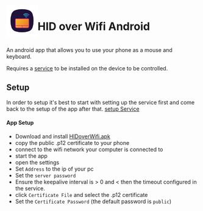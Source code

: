 <img width="82" align="left" src="https://raw.githubusercontent.com/kryptonbutterfly/HIDoverWifi_android/master/md/icon.svg"/>

# HID over Wifi Android

</br>
An android app that allows you to use your phone as a mouse and keyboard.

Requires a [service](https://github.com/kryptonbutterfly/HIDoverWifi_service) to be installed on the device to be controlled.

## Setup

In order to setup it's best to start with setting up the service first and come back to the setup of the app after that. [setup Service](https://github.com/kryptonbutterfly/HIDoverWifi_service#setup)

#### App Setup

* Download and install [HIDoverWifi.apk](https://github.com/kryptonbutterfly/HIDoverWifi_android/releases/download/v2.0.0/HIDoverWifi.apk)
* copy the public .p12 certificate to your phone
* connect to the wifi network your computer is connected to
* start the app
* open the settings
* Set `Address` to the ip of your pc
* Set the `server password`
* Ensure the keepalive interval is > 0 and < then the timeout configured in the service.
* click `Certificate File` and select the .p12 certificate
* Set the `Certificate Password` (the default password is `public`)
